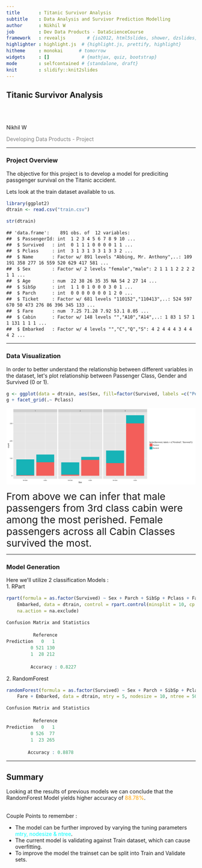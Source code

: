 ```yaml
---
title       : Titanic Survivor Analysis
subtitle    : Data Analysis and Survivor Prediction Modelling
author      : Nikhil W
job         : Dev Data Products - DataScienceCourse
framework   : revealjs        # {io2012, html5slides, shower, dzslides, ...}
highlighter : highlight.js  # {highlight.js, prettify, highlight}
hitheme     : monokai      # tomorrow
widgets     : []            # {mathjax, quiz, bootstrap}
mode        : selfcontained # {standalone, draft}
knit        : slidify::knit2slides
---
```



## Titanic Survivor Analysis
<br/>
<br/>

Nikhil W

<span style="color:gray;">Developing Data Products - Project</span>


---
### Project Overview
The objective for this project is to develop a model for prediciting passgenger survival on the Titanic accident.


Lets look at the train dataset available to us.

```r
library(ggplot2)
dtrain <- read.csv("train.csv")
```

```r
str(dtrain)
```

```
## 'data.frame':	891 obs. of  12 variables:
##  $ PassengerId: int  1 2 3 4 5 6 7 8 9 10 ...
##  $ Survived   : int  0 1 1 1 0 0 0 0 1 1 ...
##  $ Pclass     : int  3 1 3 1 3 3 1 3 3 2 ...
##  $ Name       : Factor w/ 891 levels "Abbing, Mr. Anthony",..: 109 191 358 277 16 559 520 629 417 581 ...
##  $ Sex        : Factor w/ 2 levels "female","male": 2 1 1 1 2 2 2 2 1 1 ...
##  $ Age        : num  22 38 26 35 35 NA 54 2 27 14 ...
##  $ SibSp      : int  1 1 0 1 0 0 0 3 0 1 ...
##  $ Parch      : int  0 0 0 0 0 0 0 1 2 0 ...
##  $ Ticket     : Factor w/ 681 levels "110152","110413",..: 524 597 670 50 473 276 86 396 345 133 ...
##  $ Fare       : num  7.25 71.28 7.92 53.1 8.05 ...
##  $ Cabin      : Factor w/ 148 levels "","A10","A14",..: 1 83 1 57 1 1 131 1 1 1 ...
##  $ Embarked   : Factor w/ 4 levels "","C","Q","S": 4 2 4 4 4 3 4 4 4 2 ...
```



---
### Data Visualization
In order to better understand the relationship between different variables in the dataset, let's plot relationship between Passenger Class, Gender and Survived (0 or 1).

```r
g <- ggplot(data = dtrain, aes(Sex, fill=factor(Survived, labels =c("Perished","Survived")))) + geom_bar() 
g + facet_grid(.~ Pclass)
```

![plot of chunk unnamed-chunk-3](figure/unnamed-chunk-3-1.png)

<span style="font-size:26px;">From above we can infer that male passengers from 3rd class cabin were among the most perished. Female passengers across all Cabin Classes survived the most.</span>

---

### Model Generation

<div align="left">
Here we'll utilize 2 classification Models :
<br/>
1. RPart
</div>

```r
rpart(formula = as.factor(Survived) ~ Sex + Parch + SibSp + Pclass + Fare + 
    Embarked, data = dtrain, control = rpart.control(minsplit = 10, cp = 0.01), 
    na.action = na.exclude)
```


```r
Confusion Matrix and Statistics

          Reference
Prediction   0   1
         0 521 130
         1  28 212

         Accuracy : 0.8227
```
          

<div align="left">
2. RandomForest
</div>

```r
randomForest(formula = as.factor(Survived) ~ Sex + Parch + SibSp + Pclass + 
    Fare + Embarked, data = dtrain, mtry = 5, nodesize = 10, ntree = 500, na.action = na.exclude)
```


```r
Confusion Matrix and Statistics

          Reference
Prediction   0   1
         0 526  77
         1  23 265

        Accuracy : 0.8878
```


---

## Summary

Looking at the results of previous models we can conclude that the RandomForest Model yields higher accuracy of <span style="color:orange;">88.78%</span>.
<br/>
<br/>

Couple Points to remember :
- The model can be further improved by varying the tuning parameters <span style="color:cyan;">mtry, nodesize & ntree</span>.
- The current model is validating against Train dataset, which can cause overfitting.
- To improve the model the trainset can be split into Train and Validate sets.




